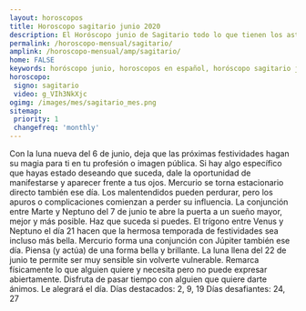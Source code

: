 ```yaml
---
layout: horoscopos
title: Horoscopo sagitario junio 2020
description: El Horóscopo junio de Sagitario todo lo que tienen los astros preparados para este mes, amor, trabajo, familia. Todo sobre astrologia, tarot, predicciones. Horoscopo gratis en español, predicciones y astrología.
permalink: /horoscopo-mensual/sagitario/
amplink: /horoscopo-mensual/amp/sagitario/
home: FALSE
keywords: horóscopo junio, horoscopos en español, horóscopo sagitario junio , horóscopo esperanza gracia, horoscop, horóscopos gratis, horoscopo sagitario, Tarot, Astrologia, Zodíaco, sagitario, horoscopo gratis, horoscopo del mes 
horoscopo:
 signo: sagitario
 video: g_VIh3NkXjc
ogimg: /images/mes/sagitario_mes.png
sitemap:
 priority: 1
 changefreq: 'monthly'
---
```



Con la luna nueva del 6 de junio, deja que las próximas festividades hagan su magia para ti en tu profesión o imagen pública. Si hay algo específico que hayas estado deseando que suceda, dale la oportunidad de manifestarse y aparecer frente a tus ojos. Mercurio se torna estacionario directo también ese día. Los malentendidos pueden perdurar, pero los apuros o complicaciones comienzan a perder su influencia. 
La conjunción entre Marte y Neptuno del 7 de junio te abre la puerta a un sueño mayor, mejor y más posible. Haz que suceda si puedes. 
El trígono entre Venus y Neptuno el día 21 hacen que la hermosa temporada de festividades sea incluso más bella. Mercurio forma una conjunción con Júpiter también ese día. Piensa (y actúa) de una forma bella y brillante. 
 La luna llena del 22 de junio te permite ser muy sensible sin volverte vulnerable. Remarca físicamente lo que alguien quiere y necesita pero no puede expresar abiertamente. Disfruta de pasar tiempo con alguien que quiere darte ánimos. Le alegrará el día. 
Días destacados: 2, 9, 19
Días desafiantes: 24, 27